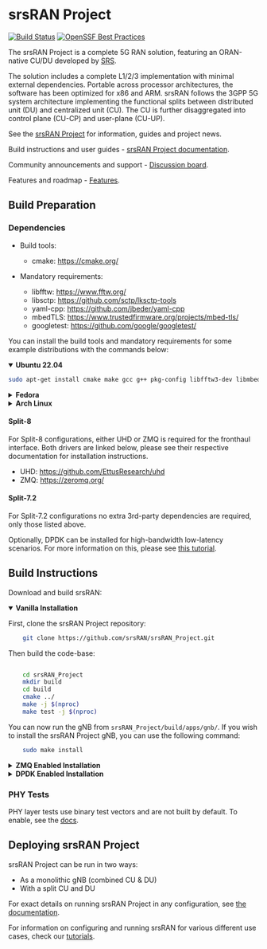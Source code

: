 srsRAN Project
==============

[![Build Status](https://github.com/srsran/srsRAN_Project/actions/workflows/ccpp.yml/badge.svg?branch=main)](https://github.com/srsran/srsRAN_Project/actions/workflows/ccpp.yml)
[![OpenSSF Best Practices](https://www.bestpractices.dev/projects/7868/badge)](https://www.bestpractices.dev/projects/7868)

The srsRAN Project is a complete 5G RAN solution, featuring an ORAN-native CU/DU developed by [SRS](http://www.srs.io).

The solution includes a complete L1/2/3 implementation with minimal external dependencies. Portable across processor architectures, the software has been optimized for x86 and ARM. srsRAN follows the 3GPP 5G system architecture implementing the functional splits between distributed unit (DU) and centralized unit (CU). The CU is further disaggregated into control plane (CU-CP) and user-plane (CU-UP).

See the [srsRAN Project](https://www.srsran.com/) for information, guides and project news.

Build instructions and user guides - [srsRAN Project documentation](https://docs.srsran.com/projects/project).

Community announcements and support - [Discussion board](https://www.github.com/srsran/srsran_project/discussions).

Features and roadmap - [Features](https://docs.srsran.com/projects/project/en/latest/general/source/2_features_and_roadmap.html).

Build Preparation
-----------------

### Dependencies

* Build tools:
  * cmake:               <https://cmake.org/>
  
* Mandatory requirements:
  * libfftw:             <https://www.fftw.org/>
  * libsctp:             <https://github.com/sctp/lksctp-tools>
  * yaml-cpp:            <https://github.com/jbeder/yaml-cpp>
  * mbedTLS:             <https://www.trustedfirmware.org/projects/mbed-tls/>
  * googletest:          <https://github.com/google/googletest/>

You can install the build tools and mandatory requirements for some example distributions with the commands below:

<details open>
<summary><strong>Ubuntu 22.04</strong></summary>

```bash
sudo apt-get install cmake make gcc g++ pkg-config libfftw3-dev libmbedtls-dev libsctp-dev libyaml-cpp-dev libgtest-dev
```

</details>
<details>
<summary><strong>Fedora</strong></summary>

```bash
sudo yum install cmake make gcc gcc-c++ fftw-devel lksctp-tools-devel yaml-cpp-devel mbedtls-devel gtest-devel
```

</details>
<details>
<summary><strong>Arch Linux</strong></summary>

```bash
sudo pacman -S cmake make base-devel fftw mbedtls yaml-cpp lksctp-tools gtest
```

</details>

#### Split-8

For Split-8 configurations, either UHD or ZMQ is required for the fronthaul interface. Both drivers are linked below, please see their respective documentation for installation instructions.

* UHD:                 <https://github.com/EttusResearch/uhd>
* ZMQ:                 <https://zeromq.org/>

#### Split-7.2

For Split-7.2 configurations no extra 3rd-party dependencies are required, only those listed above.

Optionally, DPDK can be installed for high-bandwidth low-latency scenarios. For more information on this, please see [this tutorial](https://docs.srsran.com/projects/project/en/latest/tutorials/source/dpdk/source/index.html#).

Build Instructions
------------------

Download and build srsRAN:

<details open>
<summary><strong>Vanilla Installation</strong></summary>

First, clone the srsRAN Project repository:

```bash
    git clone https://github.com/srsRAN/srsRAN_Project.git
```

Then build the code-base:

```bash

    cd srsRAN_Project
    mkdir build
    cd build
    cmake ../ 
    make -j $(nproc)
    make test -j $(nproc)
```

You can now run the gNB from ``srsRAN_Project/build/apps/gnb/``. If you wish to install the srsRAN Project gNB, you can use the following command:

```bash
    sudo make install
```

</details>

<details>
<summary><strong>ZMQ Enabled Installation</strong></summary>

Once ZMQ has been installed you will need build of srsRAN Project with the correct flags to enable the use of ZMQ.

The following commands can be used to clone and build srsRAN Project from source. The relevant flags are added to the ``cmake`` command to enable the use of ZMQ:

```bash
git clone https://github.com/srsran/srsRAN_Project.git
cd srsRAN_Project
mkdir build
cd build
cmake ../ -DENABLE_EXPORT=ON -DENABLE_ZEROMQ=ON
make -j $(nproc)
make test -j $(nproc)
```

**NOTE**: Use `export CC=$(which gcc-11)` and `export CXX=$(which g++-11)` and proceed with `cmake ../ -B build` if the compilation fails.

Pay extra attention to the cmake console output. Make sure you read the following line to ensure ZMQ has been correctly detected by srsRAN:

```bash
...
-- FINDING ZEROMQ.
-- Checking for module 'ZeroMQ'
--   No package 'ZeroMQ' found
-- Found libZEROMQ: /usr/local/include, /usr/local/lib/libzmq.so
...
```

</details>

<details>
<summary><strong>DPDK Enabled Installation</strong></summary>

Once DPDK has been installed and configured you will need to create a clean build of srsRAN Project to enable the use of DPDK.

If you have not done so already, download the code-base with the following command:

```bash
git clone https://github.com/srsRAN/srsRAN_Project.git
```

Then build the code-base, making sure to include the correct flags when running cmake:

```bash
cd srsRAN_Project
mkdir build
cd build
cmake ../ -DENABLE_DPDK=True -DASSERT_LEVEL=MINIMAL
make -j $(nproc)
make test -j $(nproc)
```

</details>

### PHY Tests

PHY layer tests use binary test vectors and are not built by default. To enable, see the [docs](https://docs.srsran.com/projects/project/en/latest/user_manuals/source/installation.html).

Deploying srsRAN Project
------------------------

srsRAN Project can be run in two ways:

* As a monolithic gNB (combined CU & DU)
* With a split CU and DU

For exact details on running srsRAN Project in any configuration, see [the documentation](https://docs.srsran.com/projects/project/en/latest/user_manuals/source/running.html).

For information on configuring and running srsRAN for various different use cases,  check our [tutorials](https://docs.srsran.com/projects/project/en/latest/tutorials/source/index.html).